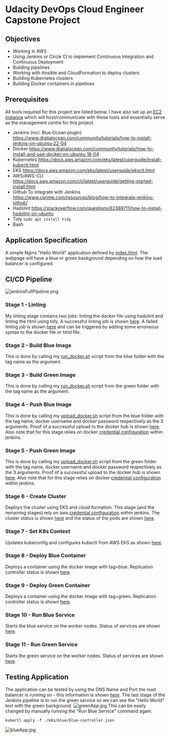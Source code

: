 # Udacity DevOps Cloud Engineer Capstone Project


## Objectives

- Working in AWS
- Using Jenkins or Circle CI to implement Continuous Integration and Continuous Deployment
- Building pipelines
- Working with Ansible and CloudFormation to deploy clusters
- Building Kubernetes clusters
- Building Docker containers in pipelines


## Prerequisites

All tools required for this project are listed below. I have also set up an [EC2 instance](screenshots/ec2Inst.jpg) which will host/communicate with these tools and essentially serve as the management centre for this project.
- Jenkins (incl. Blue Ocean plugin)
https://www.digitalocean.com/community/tutorials/how-to-install-jenkins-on-ubuntu-22-04
- Docker
https://www.digitalocean.com/community/tutorials/how-to-install-and-use-docker-on-ubuntu-18-04
- Kubernetes
https://docs.aws.amazon.com/eks/latest/userguide/install-kubectl.html
- EKS
https://docs.aws.amazon.com/eks/latest/userguide/eksctl.html
- AWS/AWS-CLI
https://docs.aws.amazon.com/cli/latest/userguide/getting-started-install.html
- Github
To integrate with Jenkins https://www.cprime.com/resources/blog/how-to-integrate-jenkins-github/
- Hadolint
https://stackoverflow.com/questions/62369711/how-to-install-hadolint-on-ubuntu
- Tidy
```sudo apt install tidy```
- Bash


## Application Specification

A simple Nginx "Hello World" application defined by [index.html](index.html). The webpage will have a blue or green background depending on how the load balancer is configured.

## CI/CD Pipeline

![jenkinsFullPipeline.png](screenshots/jenkinsFullPipeline.jpg)

### Stage 1 - Linting

My linting stage contains two jobs: linting the docker file using hadolint and linting the html using tidy. A successful linting job is shown [here](screenshots/lintingSuccess.jpg). A failed linting job is shown [here](screenshots/lintingFailure.jpg) and can be triggered by adding some erroneous syntax to the docker file or html file.

### Stage 2 - Build Blue Image

This is done by calling my [run_docker.sh](scripts/run_docker.sh) script from the blue folder with the tag name as the argument.

### Stage 3 - Build Green Image

This is done by calling my [run_docker.sh](scripts/run_docker.sh) script from the green folder with the tag name as the argument.

### Stage 4 - Push Blue Image

This is done by calling my [upload_docker.sh](scripts/upload_docker.sh) script from the blue folder with the tag name, docker username and docker password respectively as the 3 arguments. Proof of a successful upload to the docker hub is shown [here](screenshots/dockerUpload.jpg). Also note that for this stage relies on docker [credential configuration](screenshots/jenkinsCreds.jpg) within jenkins.

### Stage 5 - Push Green Image

This is done by calling my [upload_docker.sh](scripts/upload_docker.sh) script from the green folder with the tag name, docker username and docker password respectively as the 3 arguments. Proof of a successful upload to the docker hub is shown [here](screenshots/dockerUpload.jpg). Also note that for this stage relies on docker [credential configuration](screenshots/jenkinsCreds.jpg) within jenkins.

### Stage 6 - Create Cluster

Deploys the cluster using EKS and cloud formation. This stage (and the remaining stages) rely on aws [credential configuration](screenshots/jenkinsCreds.jpg) within jenkins. The cluster status is shown [here](eksCluster.jpg) and the status of the pods are shown [here](screenshots/k8Resources.jpg).

### Stage 7 - Set K8s Context

Updates kubeconfig and configures kubectl from AWS EKS as shown [here](screenshots/configK8s.jpg).

### Stage 8 - Deploy Blue Container

Deploys a container using the docker image with tag=blue. Replication controller status is shown [here](screenshots/k8Resources.jpg).

### Stage 9 - Deploy Green Container

Deploys a container using the docker image with tag=green. Replication controller status is shown [here](screenshots/k8Resources.jpg).

### Stage 10 - Run Blue Service

Starts the blue service on the worker nodes. Status of services are shown [here](screenshots/k8Resources.jpg).

### Stage 11 - Run Green Service

Starts the green service on the worker nodes. Status of services are shown [here](screenshots/k8Resources.jpg).


## Testing Application

The application can be tested by using the DNS Name and Port the load balancer is running on - this information is shown [here](screenshots/loadBalancer.jpg). The last stage of the Jenkins pipeline is to run the green service so we can see the "Hello World" text with the green background.
![greenApp.jpg](screenshots/greenApp.jpg)
This can be easily changed by manually running the "Run Blue Service" command again.
```
kubectl apply -f ./k8s/blue/blue-controller.json
```
![blueApp.jpg](screenshots/blueApp.jpg)

